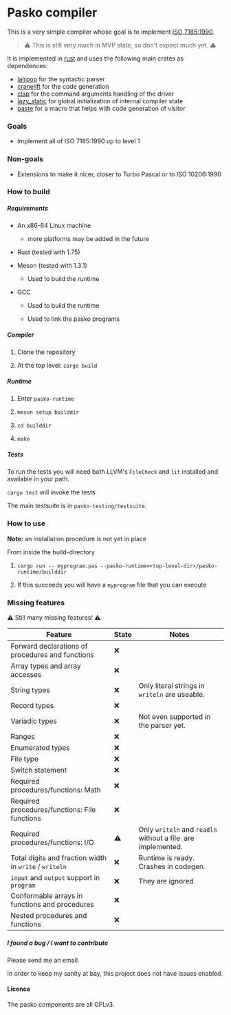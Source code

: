 # Pasko compiler

This is a very simple compiler whose goal is to implement [ISO 7185:1990](https://archive.org/details/iso-iec-7185-1990-Pascal).

> ⚠️ This is still very much in MVP state, so don't expect much yet. ⚠️

It is implemented in [rust](https://www.rust-lang.org) and uses the following main crates as dependences:

- [lalrpop](https://crates.io/crates/lalrpop) for the syntactic parser
- [cranelift](https://cranelift.dev) for the code generation
- [clap](https://crates.io/crates/clap) for the command arguments handling of the driver
- [lazy_static](https://crates.io/crates/lazy_static) for global initialization of internal compiler state
- [paste](https://crates.io/crates/paste) for a macro that helps with code generation of visitor

### Goals

- Implement all of ISO 7185:1990 up to level 1

### Non-goals

- Extensions to make it nicer, closer to Turbo Pascal or to ISO 10206:1990

### How to build

##### Requirements

- An x86-64 Linux machine
  
  - more platforms may be added in the future

- Rust (tested with 1.75)

- Meson (tested with 1.3.1)
  
  - Used to build the runtime

- GCC
  
  - Used to build the runtime
  
  - Used to link the pasko programs

##### Compiler

1. Clone the repository

2. At the top level: `cargo build`

##### Runtime

1. Enter `pasko-runtime`

2. `meson setup builddir`

3. `cd builddir`

4. `make`

##### Tests

To run the tests you will need both LLVM's `FileCheck` and `lit` installed and available in your path.

`cargo test` will invoke the tests

The main testsuite is in `pasko-testing/testsuite`.

### How to use

**Note:** an installation procedure is not yet in place

From inside the build-directory

1. `cargo run -- myprogram.pas --pasko-runtime=<top-level-dir>/pasko-runtime/builddir`

2. If this succeeds you will have a `myprogram` file that you can execute

### Missing features

⚠️ Still many missing features! ⚠️

| Feature                                                | State | Notes                                                       |
| ------------------------------------------------------ | ----- | ----------------------------------------------------------- |
| Forward declarations of procedures and functions       | ❌     |                                                             |
| Array types and array accesses                         | ❌     |                                                             |
| String types                                           | ❌     | Only literal strings in `writeln` are useable.              |
| Record types                                           | ❌     |                                                             |
| Variadic types                                         | ❌     | Not even supported in the parser yet.                       |
| Ranges                                                 | ❌     |                                                             |
| Enumerated types                                       | ❌     |                                                             |
| File type                                              | ❌     |                                                             |
| Switch statement                                       | ❌     |                                                             |
| Required procedures/functions: Math                    | ❌     |                                                             |
| Required procedures/functions: File functions          | ❌     |                                                             |
| Required procedures/functions: I/O                     | ⚠️    | Only `writeln` and `readln` without a file  are implemented. |
| Total digits and fraction width in `write` / `writeln` | ❌     | Runtime is ready. Crashes in codegen.                       |
| `input` and `output` support in `program`              | ❌     | They are ignored                                            |
| Conformable arrays in functions and procedures         | ❌     |                                                             |
| Nested procedures and functions                        | ❌     |                                                             |

##### I found a bug / I want to contribute

Please send me an email.

In order to keep my sanity at bay, this project does not have issues enabled.

#### Licence

The pasko components are all GPLv3.
